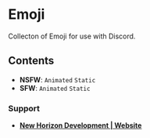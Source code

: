 # **__Emoji__**
Collecton of Emoji for use with Discord.

## **__Contents__**
- **NSFW**: `Animated` `Static`
- **SFW**:  `Animated` `Static`

### **__Support__**
- <a href="https://www.newhorizon.dev/">**New Horizon Development | Website**</a>
